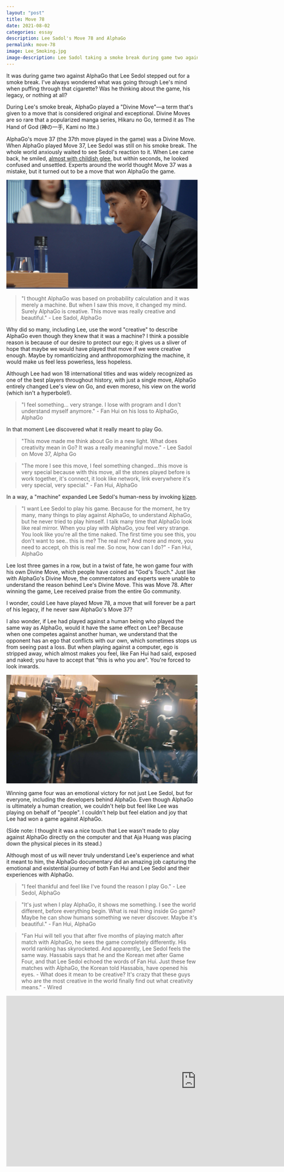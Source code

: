 ```yaml
---
layout: "post"
title: Move 78
date: 2021-08-02
categories: essay
description: Lee Sadol's Move 78 and AlphaGo
permalink: move-78
image: Lee_Smoking.jpg
image-description: Lee Sadol taking a smoke break during game two against AlphaGo.
---
```

It was during game two against AlphaGo that Lee Sedol stepped out for a smoke break. I've always wondered what was going through Lee's mind when puffing through that cigarette? Was he thinking about the game, his legacy, or nothing at all?

During Lee's smoke break, AlphaGo played a "Divine Move"—a term that's given to a move that is considered original and exceptional. Divine Moves are so rare that a popularized manga series, Hikaru no Go, termed it as The Hand of God (神の一手, Kami no Itte.)

AlphaGo's move 37 (the 37th move played in the game) was a Divine Move. When AlphaGo played Move 37, Lee Sedol was still on his smoke break. The whole world anxiously waited to see Sedol's reaction to it. When Lee came back, he smiled, [almost with childish glee](https://www.youtube.com/watch?t=3119&v=WXuK6gekU1Y&feature=youtu.be), but within seconds, he looked confused and unsettled. Experts around the world thought Move 37 was a mistake, but it turned out to be a move that won AlphaGo the game.

![Lee Sedol Thinking](/assets/blogimages/move78/Lee_Sedol_Thinking.jpg#center "Lee Sedol Thinking")

> "I thought AlphaGo was based on probability calculation and it was merely a machine. But when I saw this move, it changed my mind. Surely AlphaGo is creative. This move was really creative and beautiful." - Lee Sadol, AlphaGo

Why did so many, including Lee, use the word "creative" to describe AlphaGo even though they knew that it was a machine? I think a possible reason is because of our desire to protect our ego; it gives us a sliver of hope that maybe we would have played that move if we were creative enough. Maybe by romanticizing and anthropomorphizing the machine, it would make us feel less powerless, less hopeless.

Although Lee had won 18 international titles and was widely recognized as one of the best players throughout history, with just a single move, AlphaGo entirely changed Lee's view on Go, and even moreso, his view on the world (which isn't a hyperbole!).

> "I feel something... very strange. I lose with program and I don't understand myself anymore." - Fan Hui on his loss to AlphaGo, AlphaGo

In that moment Lee discovered what it really meant to play Go.

> "This move made me think about Go in a new light. What does creativity mean in Go? It was a really meaningful move." - Lee Sadol on Move 37, Alpha Go

> "The more I see this move, I feel something changed...this move is very special because with this move, all the stones played before is work together, it's connect, it look like network, link everywhere it's very special, very special." - Fan Hui, AlphaGo

In a way, a "machine" expanded Lee Sedol's human-ness by invoking [kizen](/kenya-hara-white-reflections).

> "I want Lee Sedol to play his game. Because for the moment, he try many, many things to play against AlphaGo, to understand AlphaGo, but he never tried to play himself. I talk many time that AlphaGo look like real mirror. When you play with AlphaGo, you feel very strange. You look like you're all the time naked. The first time you see this, you don't want to see.. this is me? The real me? And more and more, you need to accept, oh this is real me. So now, how can I do?" - Fan Hui, AlphaGo

Lee lost three games in a row, but in a twist of fate, he won game four with his own Divine Move, which people have coined as "God's Touch." Just like with AlphaGo's Divine Move, the commentators and experts were unable to understand the reason behind Lee's Divine Move. This was Move 78. After winning the game, Lee received praise from the entire Go community.

I wonder, could Lee have played Move 78, a move that will forever be a part of his legacy, if he never saw AlphaGo's Move 37?

I also wonder, if Lee had played against a human being who played the same way as AlphaGo, would it have the same effect on Lee? Because when one competes against another human, we understand that the opponent has an ego that conflicts with our own, which sometimes stops us from seeing past a loss. But when playing against a computer, ego is stripped away, which almost makes you feel, like Fan Hui had said, exposed and naked; you have to accept that "this is who you are". You're forced to look inwards.

![Lee Sedol Winning](/assets/blogimages/move78/Lee_Sedol_Winning.jpg#center "Lee Sedol Winning")

Winning game four was an emotional victory for not just Lee Sedol, but for everyone, including the developers behind AlphaGo. Even though AlphaGo is ultimately a human creation, we couldn't help but feel like Lee was playing on behalf of "people". I couldn't help but feel elation and joy that Lee had won a game against AlphaGo.

(Side note: I thought it was a nice touch that Lee wasn't made to play against AlphaGo directly on the computer and that Aja Huang was placing down the physical pieces in its stead.)

Although most of us will never truly understand Lee's experience and what it meant to him, the AlphaGo documentary did an amazing job capturing the emotional and existential journey of both Fan Hui and Lee Sedol and their experiences with AlphaGo.

> "I feel thankful and feel like I've found the reason I play Go." - Lee Sedol, AlphaGo

> "It's just when I play AlphaGo, it shows me something. I see the world different, before everything begin. What is real thing inside Go game? Maybe he can show humans something we never discover. Maybe it's beautiful." - Fan Hui, AlphaGo

> "Fan Hui will tell you that after five months of playing match after match with AlphaGo, he sees the game completely differently. His world ranking has skyrocketed. And apparently, Lee Sedol feels the same way. Hassabis says that he and the Korean met after Game Four, and that Lee Sedol echoed the words of Fan Hui. Just these few matches with AlphaGo, the Korean told Hassabis, have opened his eyes. - What does it mean to be creative? It's crazy that these guys who are the most creative in the world finally find out what creativity means." - Wired

<iframe width="1000" height="450" src="https://www.youtube.com/embed/WXuK6gekU1Y" title="YouTube video player" frameborder="0" allow="accelerometer; autoplay; clipboard-write; encrypted-media; gyroscope; picture-in-picture" allowfullscreen></iframe>
